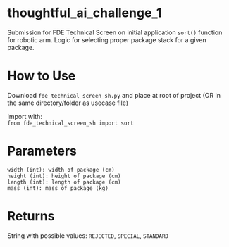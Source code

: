 # thoughtful_ai_challenge_1
Submission for FDE Technical Screen on initial application
`sort()` function for robotic arm. Logic for selecting proper package stack for a given package.

# How to Use
Download `fde_technical_screen_sh.py` and place at root of project (OR in the same directory/folder as usecase file)

Import with: <br>
`from fde_technical_screen_sh import sort`

# Parameters
```
width (int): width of package (cm)
height (int): height of package (cm)
length (int): length of package (cm)
mass (int): mass of package (kg)
```

# Returns
String with possible values: `REJECTED`, `SPECIAL`, `STANDARD`
